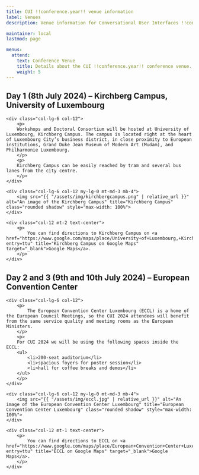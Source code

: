 ```yaml
---
title: CUI !!conference.year!! venue information
label: Venues
description: Venue information for Conversational User Interfaces !!conference.year!! conference.

maintainer: local
lastmod: page

menus:
  attend:
    text: Conference Venue
    title: Details about the CUI !!conference.year!! conference venue.
    weight: 5
---
```


## Day 1 (8th July 2024) – Kirchberg Campus, University of Luxembourg

<div class="row">

    <div class="col-lg-6 col-12">
        <p>
        Workshops and Doctoral Consortium will be hosted at University of Luxembourg, Kirchberg Campus. The campus is located right at the heart of Luxembourg City’s business district, in close proximity to European institutions, Grand Duke Jean Museum of Modern Art (Mudam), and Philharmonie Luxembourg.
        </p>
        <p>
        Kirchberg Campus can be easily reached by tram and several bus lanes from the city centre. 
        </p>
    </div>

    <div class="col-lg-6 col-12 my-lg-0 mt-md-3 mb-4">
        <img src="{{ "/assets/img/kirchbergcampus.png" | relative_url }}" alt="An image of the Kirchberg Campus" title="Kirchberg Campus" class="rounded shadow" style="max-width: 100%">
    </div>
    
    <div class="col-12 mt-2 text-center">
        <p> 
        	You can find directions to Kirchberg Campus on <a href="https://www.google.com/maps/place/University+of+Luxembourg,+Kirchberg+Campus/@49.6259913,6.1578717,17.08z/data=!4m6!3m5!1s0x47954f43c097afcb:0x8a49572dde7a9600!8m2!3d49.626478!4d6.1587877!16s%2Fg%2F1tjrnxq0?entry=ttu" title="Kirchberg Campus on Google Maps" target="_blank">Google Maps</a>.
        </p>
    </div>

</div>

## Day 2 and 3 (9th and 10th July 2024) – European Convention Center

<div class="row">

    <div class="col-lg-6 col-12">
        <p>
            The European Convention Center Luxembourg (ECCL) is a home of the European Council Meetings, so the CUI 2024 attendees will benefit from the same service quality and meeting rooms as the European Ministers.
        </p>
        <p>
        For CUI 2024 we will be using the following spaces inside the ECCL:
        <ul>
            <li>200-seat auditorium</li>
            <li>spacious foyers for poster session</li>
            <li>hall for coffee breaks and demos</li>
        </ul>
        </p>
    </div>

    <div class="col-lg-6 col-12 my-lg-0 mt-md-3 mb-4">
        <img src="{{ "/assets/img/eccl.jpg" | relative_url }}" alt="An image of the European Convention Center Luxembourg" title="European Convention Center Luxembourg" class="rounded shadow" style="max-width: 100%">
    </div>
    
    <div class="col-12 mt-1 text-center">
        <p>
        	You can find directions to ECCL on <a href="https://www.google.com/maps/place/European+Convention+Center+Luxembourg/@49.6193722,6.1431419,17.88z/data=!4m6!3m5!1s0x47954f37301b3af1:0xb68122aac42b28b7!8m2!3d49.6193225!4d6.144781!16s%2Fg%2F11b7rxlwx6?entry=ttu" title="ECCL on Google Maps" target="_blank">Google Maps</a>.
        </p>
    </div>

</div>